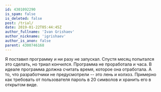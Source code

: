 ```yaml
---
id: 4301092290
is_spam: false
is_deleted: false
post: /trial/
date: 2019-01-22T05:44:45Z
author_fullname: 'Ivan Grishaev'
author_nickname: 'igrishaev'
author_is_anon: false
parent: 4300746168
---
```


<p>Я поставил программу и ни разу не запускал. Спустя месяц попытался это сделать, но триал кончился. Программа не проработала и часа. В идеале программа должна считать время, которое она отработала. А то, что разработчики не предусмотрели -- это лень и колхоз. Примерно как требовать от пользователя пароль в 20 символов и хранить его в открытом виде.</p>
